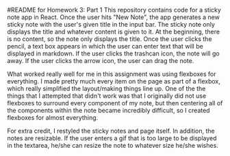 #README for Homework 3: Part 1
This repository contains code for a sticky note app in React.  Once the user hits "New Note", the app generates a new sticky note with the user's given title in the input bar.  The sticky note only displays the title and whatever content is given to it.  At the beginning, there is no content, so the note only displays the title.  Once the user clicks the pencil, a text box appears in which the user can enter text that will be displayed in markdown.  If the user clicks the trashcan icon, the note will go away.  If the user clicks the arrow icon, the user can drag the note.

What worked really well for me in this assignment was using flexboxes for everything.  I made pretty much every item on the page as part of a flexbox, which really simplified the layout/making things line up.  One of the the things that I attempted that didn't work was that I originally did not use flexboxes to surround every component of my note, but then centering all of the components within the note became incredibly difficult, so I created flexboxes for almost everything.

For extra credit, I restyled the sticky notes and page itself.  In addition, the notes are resizable.  If the user enters a gif that is too large to be displayed in the textarea, he/she can resize the note to whatever size he/she wishes.
